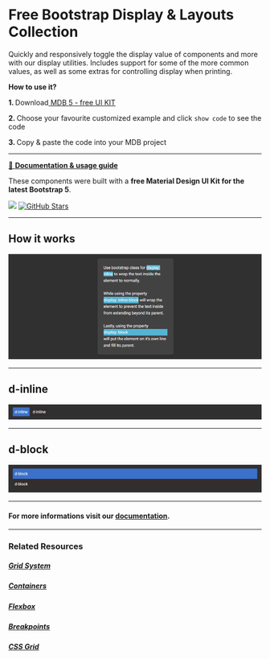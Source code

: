 # Free Bootstrap Display & Layouts Collection

Quickly and responsively toggle the display value of components and more with our display utilities. Includes support for some of the more common values, as well as some extras for controlling display when printing.

<p><strong>How to use it?</strong></p>
<p class="mb-2">
<strong>1. </strong>Download<a target="_blank" href="https://mdbootstrap.com/docs/standard/"> MDB 5 - free UI KIT</a></p>
<p class="mb-2"><strong>2. </strong>Choose your favourite customized example and click <code>show code</code> to see the code</p>
<p class="mb-3"><strong>3. </strong>Copy & paste the code into your MDB project</p>

--------------------

[📄 **Documentation & usage guide**](https://mdbootstrap.com/docs/standard/layout/display/)

These components were built with a **free Material Design UI Kit for the latest Bootstrap 5**.

<img height="25" src="https://mdbootstrap.com/img/Marketing/general/logo/medium/mdb-r.png">  [![GitHub Stars](https://img.shields.io/github/stars/mdbootstrap/mdb-ui-kit?label=Star%20now&style=social)](https://github.com/mdbootstrap/mdb-ui-kit/)

---------------------

 <h2 class="mb-4">How it works</h2> 

 [![Bootstrap 5 Columns](/assets/how-it-works.png)](https://mdbootstrap.com/docs/standard/layout/display/#section-how-it-works)

 
 <hr class="my-5">

 <h2 class="mb-4">d-inline</h2> 

 [![Bootstrap 5 Columns](/assets/d-inline.png)](https://mdbootstrap.com/docs/standard/layout/display/#section-examples)

 
 <hr class="my-5">

 <h2 class="mb-4">d-block</h2> 

 [![Bootstrap 5 Columns](/assets/d-block.png)](https://mdbootstrap.com/docs/standard/layout/display/#section-examples)

 
 <hr class="my-5">

<h4>For more informations visit our <a target="_blank" href="https://mdbootstrap.com/docs/standard/layout/display/">documentation</a>.</h4>

 <hr class="my-5">

<h3>Related Resources</h3>

<h5><a target="_blank" href="https://mdbootstrap.com/docs/standard/layout/grid/">Grid System</a></h5>

<h5><a target="_blank" href="https://mdbootstrap.com/docs/standard/layout/containers/">Containers</a></h5>

<h5><a target="_blank" href="https://mdbootstrap.com/docs/standard/layout/flexbox/">Flexbox</a></h5>

<h5><a target="_blank" href="https://mdbootstrap.com/docs/standard/layout/breakpoints/">Breakpoints</a></h5>

<h5><a target="_blank" href="https://mdbootstrap.com/docs/standard/layout/css-grid/">CSS Grid</a></h5>
